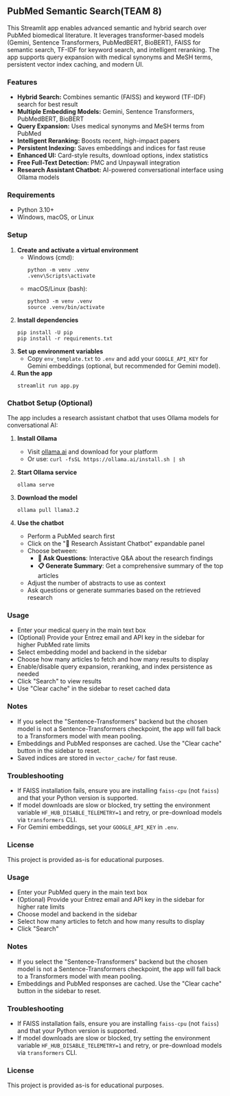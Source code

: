 ## PubMed Semantic Search(TEAM 8)

This Streamlit app enables advanced semantic and hybrid search over PubMed biomedical literature. It leverages transformer-based models (Gemini, Sentence Transformers, PubMedBERT, BioBERT), FAISS for semantic search, TF-IDF for keyword search, and intelligent reranking. The app supports query expansion with medical synonyms and MeSH terms, persistent vector index caching, and modern UI.

### Features

- **Hybrid Search:** Combines semantic (FAISS) and keyword (TF-IDF) search for best result
- **Multiple Embedding Models:** Gemini, Sentence Transformers, PubMedBERT, BioBERT
- **Query Expansion:** Uses medical synonyms and MeSH terms from PubMed
- **Intelligent Reranking:** Boosts recent, high-impact papers
- **Persistent Indexing:** Saves embeddings and indices for fast reuse
- **Enhanced UI:** Card-style results, download options, index statistics
- **Free Full-Text Detection:** PMC and Unpaywall integration
- **Research Assistant Chatbot:** AI-powered conversational interface using Ollama models

### Requirements

- Python 3.10+
- Windows, macOS, or Linux

### Setup

1. **Create and activate a virtual environment**
   - Windows (cmd):
     ```
     python -m venv .venv
     .venv\Scripts\activate
     ```
   - macOS/Linux (bash):
     ```
     python3 -m venv .venv
     source .venv/bin/activate
     ```
2. **Install dependencies**
   ```
   pip install -U pip
   pip install -r requirements.txt
   ```
3. **Set up environment variables**
   - Copy `env_template.txt` to `.env` and add your `GOOGLE_API_KEY` for Gemini embeddings (optional, but recommended for Gemini model).
4. **Run the app**
   ```
   streamlit run app.py
   ```

### Chatbot Setup (Optional)

The app includes a research assistant chatbot that uses Ollama models for conversational AI:

1. **Install Ollama**
   - Visit [ollama.ai](https://ollama.ai) and download for your platform
   - Or use: `curl -fsSL https://ollama.ai/install.sh | sh`

2. **Start Ollama service**
   ```
   ollama serve
   ```

3. **Download the model**
   ```
   ollama pull llama3.2
   ```

4. **Use the chatbot**
   - Perform a PubMed search first
   - Click on the "🤖 Research Assistant Chatbot" expandable panel
   - Choose between:
     - **💬 Ask Questions**: Interactive Q&A about the research findings
     - **📋 Generate Summary**: Get a comprehensive summary of the top articles
   - Adjust the number of abstracts to use as context
   - Ask questions or generate summaries based on the retrieved research

### Usage

- Enter your medical query in the main text box
- (Optional) Provide your Entrez email and API key in the sidebar for higher PubMed rate limits
- Select embedding model and backend in the sidebar
- Choose how many articles to fetch and how many results to display
- Enable/disable query expansion, reranking, and index persistence as needed
- Click "Search" to view results
- Use "Clear cache" in the sidebar to reset cached data

### Notes

- If you select the "Sentence-Transformers" backend but the chosen model is not a Sentence-Transformers checkpoint, the app will fall back to a Transformers model with mean pooling.
- Embeddings and PubMed responses are cached. Use the "Clear cache" button in the sidebar to reset.
- Saved indices are stored in `vector_cache/` for fast reuse.

### Troubleshooting

- If FAISS installation fails, ensure you are installing `faiss-cpu` (not `faiss`) and that your Python version is supported.
- If model downloads are slow or blocked, try setting the environment variable `HF_HUB_DISABLE_TELEMETRY=1` and retry, or pre-download models via `transformers` CLI.
- For Gemini embeddings, set your `GOOGLE_API_KEY` in `.env`.

### License

This project is provided as-is for educational purposes.

### Usage

- Enter your PubMed query in the main text box
- (Optional) Provide your Entrez email and API key in the sidebar for higher rate limits
- Choose model and backend in the sidebar
- Select how many articles to fetch and how many results to display
- Click "Search"

### Notes

- If you select the "Sentence-Transformers" backend but the chosen model is not a Sentence-Transformers checkpoint, the app will fall back to a Transformers model with mean pooling.
- Embeddings and PubMed responses are cached. Use the "Clear cache" button in the sidebar to reset.

### Troubleshooting

- If FAISS installation fails, ensure you are installing `faiss-cpu` (not `faiss`) and that your Python version is supported.
- If model downloads are slow or blocked, try setting the environment variable `HF_HUB_DISABLE_TELEMETRY=1` and retry, or pre-download models via `transformers` CLI.

### License

This project is provided as-is for educational purposes.
